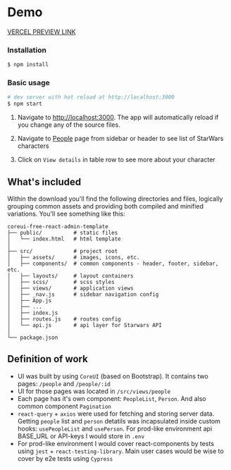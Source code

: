 # Demo

[VERCEL PREVIEW LINK](https://star-wars-people.vercel.app)

### Installation

``` bash
$ npm install
```

### Basic usage

``` bash
# dev server with hot reload at http://localhost:3000
$ npm start 
```

1. Navigate to [http://localhost:3000](http://localhost:3000). The app will automatically reload if you change any of the source files.

2. Navigate to [People](http://localhost:3000/people) page from sidebar or header to see list of StarWars characters

3. Click on `View details` in table row to see more about your character
## What's included

Within the download you'll find the following directories and files, logically grouping common assets and providing both compiled and minified variations. You'll see something like this:

```
coreui-free-react-admin-template
├── public/          # static files
│   └── index.html   # html template
│
├── src/             # project root
│   ├── assets/      # images, icons, etc.
│   ├── components/  # common components - header, footer, sidebar, etc.
│   ├── layouts/     # layout containers
│   ├── scss/        # scss styles
│   ├── views/       # application views
│   ├── _nav.js      # sidebar navigation config
│   ├── App.js
│   ├── ...
│   ├── index.js
│   ├── routes.js    # routes config
│   └── api.js       # api layer for Starwars API 
│
└── package.json
```

## Definition of work
- UI was built by using `CoreUI` (based on Bootstrap). It contains two pages: `/people` and `/people/:id`
- UI for those pages was located in `/src/views/people`
- Each page has it's own component: `PeopleList`, `Person`. And also common component `Pagination`
- `react-query` + `axios` were used for fetching and storing server data. Getting `people` list and `person` detatils was incapsulated inside custom hooks: `usePeopleList` and `usePerson`. For prod-like environment api BASE_URL or API-keys I would store in `.env`
- For prod-like environment I would cover react-components by tests using `jest` + `react-testing-library`. Main user cases would be wise to cover by e2e tests using `Cypress`
